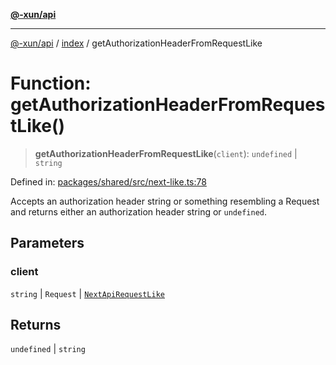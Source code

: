 [**@-xun/api**](../../README.md)

***

[@-xun/api](../../README.md) / [index](../README.md) / getAuthorizationHeaderFromRequestLike

# Function: getAuthorizationHeaderFromRequestLike()

> **getAuthorizationHeaderFromRequestLike**(`client`): `undefined` \| `string`

Defined in: [packages/shared/src/next-like.ts:78](https://github.com/Xunnamius/api-utils/blob/8b4c1ce3e472c5937dd3f59fd10531a01373b8ce/packages/shared/src/next-like.ts#L78)

Accepts an authorization header string or something resembling a
Request and returns either an authorization header string or
`undefined`.

## Parameters

### client

`string` | `Request` | [`NextApiRequestLike`](../interfaces/NextApiRequestLike.md)

## Returns

`undefined` \| `string`
